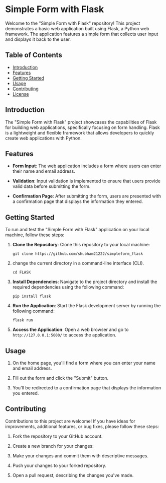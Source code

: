 
# Simple Form with Flask

Welcome to the "Simple Form with Flask" repository! This project demonstrates a basic web application built using Flask, a Python web framework. The application features a simple form that collects user input and displays it back to the user.

## Table of Contents

- [Introduction](#introduction)
- [Features](#features)
- [Getting Started](#getting-started)
- [Usage](#usage)
- [Contributing](#contributing)
- [License](#license)

## Introduction

The "Simple Form with Flask" project showcases the capabilities of Flask for building web applications, specifically focusing on form handling. Flask is a lightweight and flexible framework that allows developers to quickly create web applications with Python.

## Features

- **Form Input**: The web application includes a form where users can enter their name and email address.

- **Validation**: Input validation is implemented to ensure that users provide valid data before submitting the form.

- **Confirmation Page**: After submitting the form, users are presented with a confirmation page that displays the information they entered.

## Getting Started

To run and test the "Simple Form with Flask" application on your local machine, follow these steps:

1. **Clone the Repository**: Clone this repository to your local machine:

    ``git clone https://github.com/shubham21222/simpleform_flask``

2. change the current directory in a command-line interface (CLI).

    ``cd FLASK``


3. **Install Dependencies**: Navigate to the project directory and install the required dependencies using the following command:

   ``pip install flask``

 
4. **Run the Application**: Start the Flask development server by running the following command:

   ``flask run``
 
5. **Access the Application**: Open a web browser and go to `http://127.0.0.1:5000/` to access the application.

## Usage

1. On the home page, you'll find a form where you can enter your name and email address.

2. Fill out the form and click the "Submit" button.

3. You'll be redirected to a confirmation page that displays the information you entered.

## Contributing

Contributions to this project are welcome! If you have ideas for improvements, additional features, or bug fixes, please follow these steps:

1. Fork the repository to your GitHub account.

2. Create a new branch for your changes:

3. Make your changes and commit them with descriptive messages.

4. Push your changes to your forked repository.

5. Open a pull request, describing the changes you've made.



